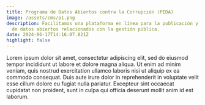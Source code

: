 ```yaml
---
title: Programa de Datos Abiertos contra la Corrupción (PIDA)
image: /assets/cms/p1.png
description: Facilitamos una plataforma en línea para la publicación y análisis
  de datos abiertos relacionados con la gestión pública.
date: 2024-06-17T14:16:07.821Z
highlight: false
---
```

<!--StartFragment-->

Lorem ipsum dolor sit amet, consectetur adipiscing elit, sed do eiusmod tempor incididunt ut labore et dolore magna aliqua. Ut enim ad minim veniam, quis nostrud exercitation ullamco laboris nisi ut aliquip ex ea commodo consequat. Duis aute irure dolor in reprehenderit in voluptate velit esse cillum dolore eu fugiat nulla pariatur. Excepteur sint occaecat cupidatat non proident, sunt in culpa qui officia deserunt mollit anim id est laborum.

<!--EndFragment-->